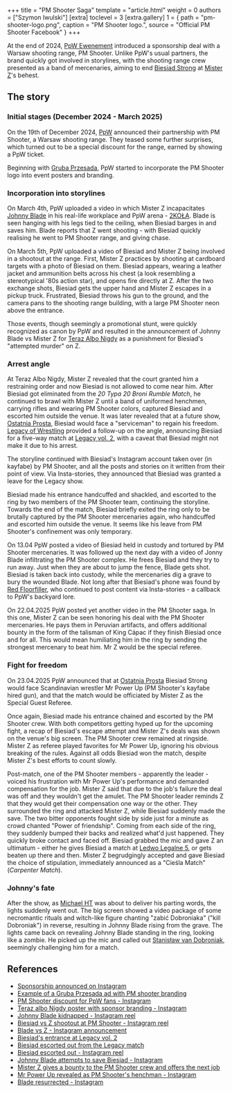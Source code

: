+++
title = "PM Shooter Saga"
template = "article.html"
weight = 0
authors = ["Szymon Iwulski"]
[extra]
toclevel = 3
[extra.gallery]
1 = { path = "pm-shooter-logo.png", caption = "PM Shooter logo.", source = "Official PM Shooter Facebook" }
+++

At the end of 2024, [PpW Ewenement](@/o/ppw.md) introduced a sponsorship deal with a Warsaw shooting range, PM Shooter. Unlike PpW's usual partners, the brand quickly got involved in storylines, with the shooting range crew presented as a band of mercenaries, aiming to end [Biesiad Strong](@/w/biesiad.md) at [Mister Z](@/w/mister-z.md)'s behest.

<!-- more -->

## The story

### Initial stages (December 2024 - March 2025)

On the 19th of December 2024, [PpW](@/o/ppw.md) announced their partnership with PM Shooter, a Warsaw shooting range. They teased some further surprises, which turned out to be a special discount for the range, earned by showing a PpW ticket.

Beginning with [Gruba Przesada](@/e/ppw/2025-01-25-ppw-gruba-przesada.md), PpW started to incorporate the PM Shooter logo into event posters and branding.

### Incorporation into storylines

On March 4th, PpW uploaded a video in which Mister Z incapacitates [Johnny Blade](@/w/johnny-blade.md) in his real-life workplace and PpW arena - [2KOŁA](@/v/2kola.md). Blade is seen hanging with his legs tied to the ceiling, when Biesiad barges in and saves him. Blade reports that Z went shooting - with Biesiad quickly realising he went to PM Shooter range, and giving chase.

On March 5th, PpW uploaded a video of Biesiad and Mister Z being involved in a shootout at the range. First, Mister Z practices by shooting at cardboard targets with a photo of Biesiad on them. Biesiad appears, wearing  a leather jacket and ammunition belts across his chest (a look resembling a stereotypical '80s action star), and opens fire directly at Z. After the two exchange shots, Biesiad gets the upper hand and Mister Z escapes in a pickup truck. Frustrated, Biesiad throws his gun to the ground, and the camera pans to the shooting range building, with a large PM Shooter neon above the entrance.

Those events, though seemingly a promotional stunt, were quickly recognized as canon by PpW and resulted in the announcement of Johnny Blade vs Mister Z for [Teraz Albo Nigdy](@/e/ppw/2025-03-15-ppw-teraz-albo-nigdy.md) as a punishment for Biesiad's "attempted murder" on Z.

### Arrest angle

At Teraz Albo Nigdy, Mister Z revealed that the court granted him a restraining order and now Biesiad is not allowed to come near him. After Biesiad got eliminated from the _20 Typa 20 Broni Rumble Match_, he continued to brawl with Mister Z until a band of uniformed henchmen, carrying rifles and wearing PM Shooter colors, captured Biesiad and escorted him outside the venue. It was later revealed that at a future show, [Ostatnia Prosta](@/e/ppw/2025-04-30-ppw-ostatnia-prosta.md), Biesiad would face a "serviceman" to regain his freedom. [Legacy of Wrestling](@/o/low.md) provided a follow-up on the angle, announcing Biesiad for a five-way match at [Legacy vol. 2](content/e/low/2025-04-06-low-2.md), with a caveat that Biesiad might not make it due to his arrest.

The storyline continued with Biesiad's Instagram account taken over (in kayfabe) by PM Shooter, and all the posts and stories on it written from their point of view. Via Insta-stories, they announced that Biesiad was granted a leave for the Legacy show.

Biesiad made his entrance handcuffed and shackled, and escorted to the ring by two members of the PM Shooter team, continuing the storyline. Towards the end of the match, Biesiad briefly exited the ring only to be brutally captured by the PM Shooter mercenaries again, who handcuffed and escorted him outside the venue. It seems like his leave from PM Shooter's confinement was only temporary.

On 13.04 PpW posted a video of Biesiad held in custody and tortured by PM Shooter mercenaries. It was followed up the next day with a video of Jonny Blade infiltrating the PM Shooter complex. He frees Biesiad and they try to run away. Just when they are about to jump the fence, Blade gets shot. Biesiad is taken back into custody, while the mercenaries dig a grave to bury the wounded Blade. Not long after that Biesiad's phone was found by [Red Floorfiller](@/w/biesiad.md), who continued to post content via Insta-stories - a callback to PpW's backyard lore.

On 22.04.2025 PpW posted yet another video in the PM Shooter saga. In this one, Mister Z can be seen honoring his deal with the PM Shooter mercenaries. He pays them in Peruvian artifacts, and offers additional bounty in the form of the talisman of King Cápac if they finish Biesiad once and for all. This would mean humiliating him in the ring by sending the strongest mercenary to beat him. Mr Z would be the special referee.

### Fight for freedom

On 23.04.2025 PpW announced that at [Ostatnia Prosta](@/e/ppw/2025-04-30-ppw-ostatnia-prosta.md) Biesiad Strong would face Scandinavian wrestler Mr Power Up (PM Shooter's kayfabe hired gun), and that the match would be officiated by Mister Z as the Special Guest Referee.

Once again, Biesiad made his entrance chained and escorted by the PM Shooter crew. With both competitors getting hyped up for the upcoming fight, a recap of Biesiad's escape attempt and Mister Z's deals was shown on the venue's big screen. The PM Shooter crew remained at ringside. Mister Z as referee played favorites for Mr Power Up, ignoring his obvious breaking of the rules. Against all odds Biesiad won the match, despite Mister Z's best efforts to count slowly.

Post-match, one of the PM Shooter members - apparently the leader - voiced his frustration with Mr Power Up's performance and demanded compensation for the job. Mister Z said that due to the job's failure the deal was off and they wouldn't get the amulet. The PM Shooter leader reminds Z that they would get their compensation one way or the other. They surrounded the ring and attacked Mister Z, while Biesiad suddenly made the save. The two bitter opponents fought side by side just for a minute as crowd chanted "Power of friendship". Coming from each side of the ring, they suddenly bumped their backs and realized what'd just happened. They quickly broke contact and faced off. Biesiad grabbed the mic and gave Z an ultimatum - either he gives Biesiad a match at [Ledwo Legalne 5](content/e/ppw/2025-06-07-ppw-ledwo-legalne-5.md), or gets beaten up there and then. Mister Z begrudgingly accepted and gave Biesiad the choice of stipulation, immediately announced as a "Cieśla Match" (_Carpenter Match_).

### Johnny's fate

After the show, as [Michael HT](@/w/michael-ht.md) was about to deliver his parting words, the lights suddenly went out. The big screen showed a video package of some necromantic rituals and witch-like figure chanting "zabić Dobroniaka" ("kill Dobroniak") in reverse, resulting in Johnny Blade rising from the grave. The lights came back on revealing Johnny Blade standing in the ring, looking like a zombie. He picked up the mic and called out [Stanisław van Dobroniak](@/w/stanislaw-van-dobroniak.md), seemingly challenging him for a match.

## References

* [Sponsorship announced on Instagram](https://www.instagram.com/p/DDxOsG3KVkk/)
* [Example of a Gruba Przesada ad with PM shooter branding](https://www.instagram.com/p/DEaSPdsKioT/)
* [PM Shooter discount for PpW fans - Instagram](https://www.instagram.com/p/DEsPP8NKtic/)
* [Teraz albo Nigdy poster with sponsor branding - Instagram](https://www.instagram.com/p/DEnOQJQqMvs/)
* [Johnny Blade kidnapped - Instagram reel](https://www.instagram.com/p/DGyOF3MKKBT/)
* [Biesiad vs Z shootout at PM Shooter - Instagram reel](https://www.instagram.com/p/DG04Vt0ONo3/)
* [Blade vs Z - Instagram announcement](https://www.instagram.com/p/DG04Vt0ONo3/)
* [Biesiad's entrance at Legacy vol. 2](https://www.instagram.com/p/DIL63OsItbS/)
* [Biesiad escorted out from the Legacy match](https://www.instagram.com/p/DIMO2c2oASg/)
* [Biesiad escorted out - Instagram reel](https://www.instagram.com/p/DHY6ql0K_L4/)
* [Johnny Blade attempts to save Biesiad - Instagram](https://www.instagram.com/p/DIbwspSqOSP/)
* [Mister Z gives a bounty to the PM Shooter crew and offers the next job](https://www.instagram.com/p/DIwbHBYqVCl/)
* [Mr Power Up revealed as PM Shooter's henchman - Instagram](https://www.instagram.com/p/DIy7OumKVGo/)
* [Blade resurrected - Instagram](https://www.instagram.com/p/DJM2Mo3Cy0h/)
